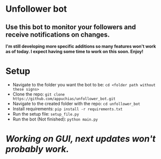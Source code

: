 # **Unfollower bot**

## Use this bot to monitor your followers and receive notifications on changes.

**I'm still developing more specific additions so many features won't work as of today. I expect having some time to work on this soon. Enjoy!**

# Setup

 - Navigate to the folder you want the bot to be: `cd <folder path without these signs>`
 - Clone the repo: `git clone https://github.com/appuchias/unfollower_bot.git`
 - Navigate to the created folder with the repo: `cd unfollower_bot`
 - Install requirements: `pip install -r requirements.txt`
 - Run the setup file: `setup_file.py`
 - Run the bot (Not finished): `python main.py`

# *Working on GUI, next updates won't probably work.*